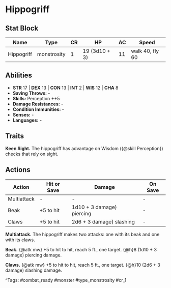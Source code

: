 # Hippogriff

## Stat Block

| Name | Type | CR | HP | AC | Speed |
|------|------|----|----|----|-------|
| Hippogriff | monstrosity | 1 | 19 (3d10 + 3) | 11 | walk 40, fly 60 |

## Abilities

- **STR** 17 | **DEX** 13 | **CON** 13 | **INT** 2 | **WIS** 12 | **CHA** 8
- **Saving Throws:** -  
- **Skills:** Perception ++5  
- **Damage Resistances:** -  
- **Condition Immunities:** -  
- **Senses:** -  
- **Languages:** -

## Traits

**Keen Sight.** The hippogriff has advantage on Wisdom ({@skill Perception}) checks that rely on sight.


## Actions

| Action | Hit or Save | Damage | On Save |
|--------|--------------|--------|----------|
| Multiattack | - | - | - |
| Beak | +5 to hit | 1d10 + 3 damage) piercing | - |
| Claws | +5 to hit | 2d6 + 3 damage) slashing | - |

**Multiattack.** The hippogriff makes two attacks: one with its beak and one with its claws.

**Beak.** {@atk mw} +5 to hit to hit, reach 5 ft., one target. {@h}8 (1d10 + 3 damage) piercing damage.

**Claws.** {@atk mw} +5 to hit to hit, reach 5 ft., one target. {@h}10 (2d6 + 3 damage) slashing damage.


^Tags: #combat_ready #monster #type_monstrosity #cr_1